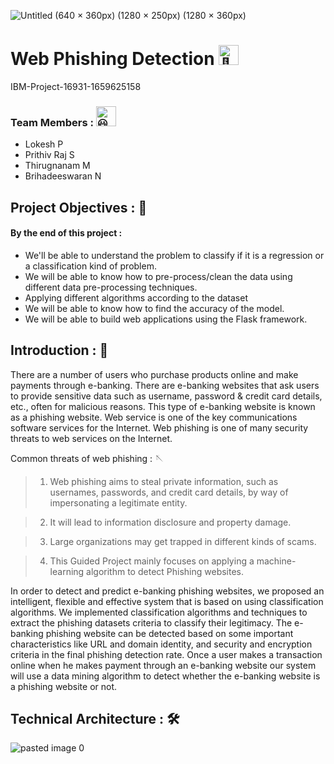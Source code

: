 ![Untitled (640 × 360px) (1280 × 250px) (1280 × 360px)](https://user-images.githubusercontent.com/62200224/191582048-20c88e71-665f-46fc-9423-4acf59982cb3.png)
# Web Phishing Detection <picture> <picture><img src="https://fonts.gstatic.com/s/e/notoemoji/latest/1f44b_1f3fc/512.gif" alt="👋" width="32" height="32"></picture>
IBM-Project-16931-1659625158


### Team Members :  <picture><img src="https://fonts.gstatic.com/s/e/notoemoji/latest/1f603/512.gif" alt="😃" width="32" height="32"></picture>
   
  - Lokesh P 
  - Prithiv Raj S
  - Thirugnanam M
  - Brihadeeswaran N
  
 ## Project Objectives : 💫

 #### By the end of this project :
 - We'll  be able to understand the problem to classify if it is a regression or a    classification kind of problem.
- We will be able to know how to pre-process/clean the data using different data pre-processing techniques.
 - Applying different algorithms according to the dataset
 - We will be able to know how to find the accuracy of the model.
- We will be able to build web applications using the Flask framework.


 ## Introduction : 🎊
 There are a number of users who purchase products online and make payments through e-banking. There are e-banking websites that ask users to provide sensitive data such as username, password & credit card details, etc., often for malicious reasons. This type of e-banking website is known as a phishing website. Web service is one of the key communications software services for the Internet. Web phishing is one of many security threats to web services on the Internet. 

Common threats of web phishing : 🪡 

>1.  Web phishing aims to steal private information, such as usernames, passwords, and credit card    details, by way of impersonating a legitimate entity.

>2.  It will lead to information disclosure and property damage.

>3.  Large organizations may get trapped in different kinds of scams.

>4.  This Guided Project mainly focuses on applying a machine-learning algorithm to detect Phishing websites.

In order to detect and predict e-banking phishing websites, we proposed an intelligent, flexible and effective system that is based on using classification algorithms.  We implemented classification algorithms and techniques to extract the phishing datasets criteria to classify their legitimacy. The e-banking phishing website can be detected based on some important characteristics like URL and domain identity, and security and encryption criteria in the final phishing detection rate. Once a user makes a transaction online when he makes payment through an e-banking website our system will use a data mining algorithm to detect whether the e-banking website is a phishing website or not.
 
 ## Technical Architecture : 🛠️ 
  ![pasted image 0](https://user-images.githubusercontent.com/62200224/191585875-9db35871-72b5-476e-ac9b-3795cf3778de.png)


